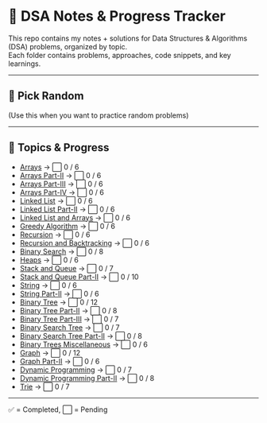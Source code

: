 
# 📘 DSA Notes & Progress Tracker

This repo contains my notes + solutions for Data Structures & Algorithms (DSA) problems, organized by topic.  
Each folder contains problems, approaches, code snippets, and key learnings.

---
## 🎲 Pick Random
(Use this when you want to practice random problems)

---

## 📂 Topics & Progress

- [Arrays](./Arrays) → ⬜ 0 / 6  
- [Arrays Part-II](./Arrays-Part-II) → ⬜ 0 / 6  
- [Arrays Part-III](./Arrays-Part-III) → ⬜ 0 / 6  
- [Arrays Part-IV](./Arrays-Part-IV) → ⬜ 0 / 6  
- [Linked List](./Linked-List) → ⬜ 0 / 6  
- [Linked List Part-II](./Linked-List-Part-II) → ⬜ 0 / 6  
- [Linked List and Arrays](./Linked-List-and-Arrays) → ⬜ 0 / 6  
- [Greedy Algorithm](./Greedy-Algorithm) → ⬜ 0 / 6  
- [Recursion](./Recursion) → ⬜ 0 / 6  
- [Recursion and Backtracking](./Recursion-and-Backtracking) → ⬜ 0 / 6  
- [Binary Search](./Binary-Search) → ⬜ 0 / 8  
- [Heaps](./Heaps) → ⬜ 0 / 6  
- [Stack and Queue](./Stack-and-Queue) → ⬜ 0 / 7  
- [Stack and Queue Part-II](./Stack-and-Queue-Part-II) → ⬜ 0 / 10  
- [String](./String) → ⬜ 0 / 6  
- [String Part-II](./String-Part-II) → ⬜ 0 / 6  
- [Binary Tree](./Binary-Tree) → ⬜ 0 / 12  
- [Binary Tree Part-II](./Binary-Tree-Part-II) → ⬜ 0 / 8  
- [Binary Tree Part-III](./Binary-Tree-Part-III) → ⬜ 0 / 7  
- [Binary Search Tree](./Binary-Search-Tree) → ⬜ 0 / 7  
- [Binary Search Tree Part-II](./Binary-Search-Tree-Part-II) → ⬜ 0 / 8  
- [Binary Trees Miscellaneous](./Binary-Trees-Miscellaneous) → ⬜ 0 / 6  
- [Graph](./Graph) → ⬜ 0 / 12  
- [Graph Part-II](./Graph-Part-II) → ⬜ 0 / 6  
- [Dynamic Programming](./Dynamic-Programming) → ⬜ 0 / 7  
- [Dynamic Programming Part-II](./Dynamic-Programming-Part-II) → ⬜ 0 / 8  
- [Trie](./Trie) → ⬜ 0 / 7  

---
✅ = Completed, ⬜ = Pending
 

